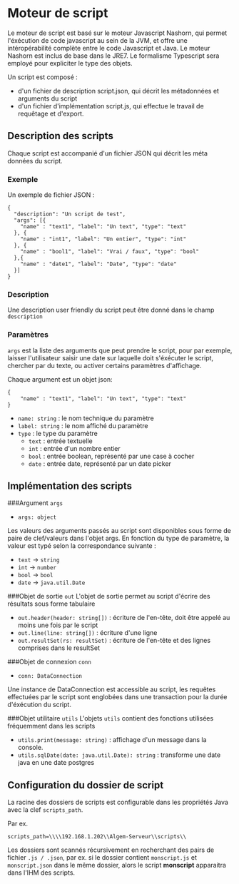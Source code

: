 # Moteur de script

Le moteur de script est basé sur le moteur Javascript Nashorn, qui permet l'éxécution de code javascript au sein de la JVM, et offre une intéropérabilité complète entre le code Javascript et Java. 
Le moteur Nashorn est inclus de base dans le JRE7. Le formalisme Typescript sera employé pour expliciter le type des objets.

Un script est composé :

- d'un fichier de description script.json, qui décrit les métadonnées et arguments du script
- d'un fichier d'implémentation script.js, qui effectue le travail de requêtage et d'export.

## Description des scripts
Chaque script est accompanié d'un fichier JSON qui décrit les méta données du script.

### Exemple
Un exemple de fichier JSON : 

```
{
  "description": "Un script de test",
  "args": [{
    "name" : "text1", "label": "Un text", "type": "text"
  }, {
    "name" : "int1", "label": "Un entier", "type": "int"
  }, {
    "name" : "bool1", "label": "Vrai / faux", "type": "bool"
  },{
    "name" : "date1", "label": "Date", "type": "date"
  }]
}
```

### Description
Une description user friendly du script peut être donné dans le champ `description`

### Paramètres
`args` est la liste des arguments que peut prendre le script, pour par exemple, laisser l'utilisateur saisir une date sur laquelle doit s'éxécuter le script, chercher par du texte, ou activer certains paramètres d'affichage.

Chaque argument est un objet json:

```
{
    "name" : "text1", "label": "Un text", "type": "text"
}
```

- `name: string` : le nom technique du paramètre
- `label: string` : le nom affiché du paramètre
- `type` : le type du paramètre
    - `text` : entrée textuelle
    - `int` : entrée d'un nombre entier
    - `bool` : entrée boolean, représenté par une case à cocher
    - `date` : entrée date, représenté par un date picker

## Implémentation des scripts

###Argument `args`
- `args: object` 

Les valeurs des arguments passés au script sont disponibles sous forme de paire de clef/valeurs dans l'objet args. 
En fonction du type de paramètre, la valeur est typé selon la correspondance suivante : 

- `text` -> `string` 
- `int` -> `number`
- `bool` -> `bool`
- `date` -> `java.util.Date`

###Objet de sortie `out` 
L'objet de sortie permet au script d'écrire des résultats sous forme tabulaire

- `out.header(header: string[])` : écriture de l'en-tête, doit être appelé au moins une fois par le script
- `out.line(line: string[])` : écriture d'une ligne
- `out.resultSet(rs: resultSet)` : écriture de l'en-tête et des lignes comprises dans le resultSet

###Objet de connexion `conn`
- `conn: DataConnection` 

Une instance de DataConnection est accessible au script, les requêtes effectuées par le script sont englobées dans une transaction pour la durée d'éxécution du script.

###Objet utilitaire `utils`
L'objets `utils` contient des fonctions utilisées fréquemment dans les scripts

- `utils.print(message: string)` : affichage d'un message dans la console.
- `utils.sqlDate(date: java.util.Date): string` : transforme une date java en une date postgres

## Configuration du dossier de script

La racine des dossiers de scripts est configurable dans les propriétés Java avec la clef `scripts_path`.

Par ex.
```
scripts_path=\\\\192.168.1.202\\Algem-Serveur\\scripts\\
```

Les dossiers sont scannés récursivement en recherchant des pairs de fichier `.js / .json`, par ex. si le dossier contient `monscript.js` et `monscript.json` dans le même dossier, alors le script **monscript** apparaitra dans l'IHM des scripts.